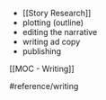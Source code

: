 * [[Story Research]]
* plotting (outline)
* editing the narrative
* writing ad copy
* publishing

[[MOC - Writing]]

#reference/writing
